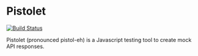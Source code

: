 # Pistolet

[![Build Status](https://travis-ci.org/FrenchHipster/pistolet.svg?branch=master)](https://travis-ci.org/FrenchHipster/pistolet)

Pistolet (pronounced pistol-eh) is a Javascript testing tool to create mock API responses.
